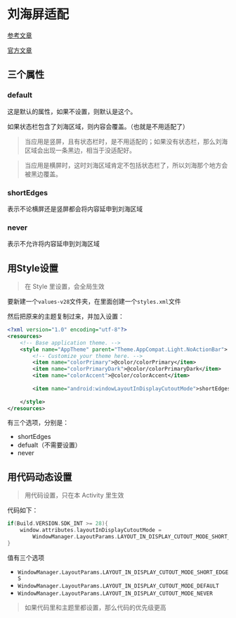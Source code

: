# 刘海屏适配

[参考文章](https://mp.weixin.qq.com/s/ONUOeomTddw8vpl-9Zix-Q)

[官方文章](https://developer.android.com/about/versions/pie/android-9.0#cutout)

## 三个属性

### default

这是默认的属性，如果不设置，则默认是这个。

如果状态栏包含了刘海区域，则内容会覆盖。（也就是不用适配了）

> 当应用是竖屏，且有状态栏时，是不用适配的；如果没有状态栏，那么刘海区域会出现一条黑边，相当于没适配好。

> 当应用是横屏时，这时刘海区域肯定不包括状态栏了，所以刘海那个地方会被黑边覆盖。



### shortEdges

表示不论横屏还是竖屏都会将内容延申到刘海区域



### never

表示不允许将内容延申到刘海区域



## 用Style设置

> 在 Style 里设置，会全局生效

要新建一个`values-v28`文件夹，在里面创建一个`styles.xml`文件

然后把原来的主题复制过来，并加入设置：

```xml
<?xml version="1.0" encoding="utf-8"?>
<resources>
    <!-- Base application theme. -->
    <style name="AppTheme" parent="Theme.AppCompat.Light.NoActionBar">
        <!-- Customize your theme here. -->
        <item name="colorPrimary">@color/colorPrimary</item>
        <item name="colorPrimaryDark">@color/colorPrimaryDark</item>
        <item name="colorAccent">@color/colorAccent</item>
        
        <item name="android:windowLayoutInDisplayCutoutMode">shortEdges</item>
        
    </style>
</resources>
```

有三个选项，分别是：

* shortEdges
* defualt（不需要设置）
* never



## 用代码动态设置

> 用代码设置，只在本 Activity 里生效

代码如下：

```kotlin
if(Build.VERSION.SDK_INT >= 28){
	window.attributes.layoutInDisplayCutoutMode =
    	WindowManager.LayoutParams.LAYOUT_IN_DISPLAY_CUTOUT_MODE_SHORT_EDGES
}
```

值有三个选项

* `WindowManager.LayoutParams.LAYOUT_IN_DISPLAY_CUTOUT_MODE_SHORT_EDGES`
* `WindowManager.LayoutParams.LAYOUT_IN_DISPLAY_CUTOUT_MODE_DEFAULT`
* `WindowManager.LayoutParams.LAYOUT_IN_DISPLAY_CUTOUT_MODE_NEVER`

> 如果代码里和主题里都设置，那么代码的优先级更高